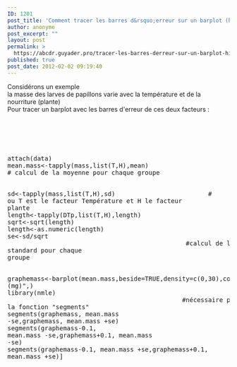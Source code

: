 ```yaml
---
ID: 1201
post_title: 'Comment tracer les barres d&rsquo;erreur sur un barplot (histogramme) à 2 facteurs avec R'
author: anonyme
post_excerpt: ""
layout: post
permalink: >
  https://abcdr.guyader.pro/tracer-les-barres-derreur-sur-un-barplot-histogramme-a-2-facteurs/
published: true
post_date: 2012-02-02 09:19:40
---
```

Considérons un exemple<br />la masse des larves de papillons varie avec la température et de la nourriture (plante)<br />Pour tracer un barplot avec les barres d'erreur de ces deux facteurs :<br /><br /> <pre lang='rsplus'><br /><br /> <br />attach(data)<br />mean.mass&lt;-tapply(mass,list(T,H),mean)       # calcul de la moyenne pour chaque groupe <br /><br />sd&lt;-tapply(mass,list(T,H),sd)                         # ou T est le facteur Température et H le facteur plante<br />length&lt;-tapply(DTp,list(T,H),length)<br />sqrt&lt;-sqrt(length)<br />length&lt;-as.numeric(length)<br />se&lt;-sd/sqrt                                                   #calcul de l'erreur standard pour chaque groupe<br /><br /><br />graphemass&lt;-barplot(mean.mass,beside=TRUE,density=c(0,30),col=1,ylim=c(0,15.2),font=3,ylab="masse (mg)",)<br />library(nmle)                                                #nécessaire pour appeler la fonction "segments" <br />segments(graphemass, mean.mass -se,graphemass, mean.mass +se)       <br />segments(graphemass-0.1, mean.mass -se,graphemass+0.1, mean.mass -se)<br />segments(graphemass-0.1, mean.mass +se,graphemass+0.1, mean.mass +se)]<br /> </pre>  <br /><br /><br /><br /><br /><br />